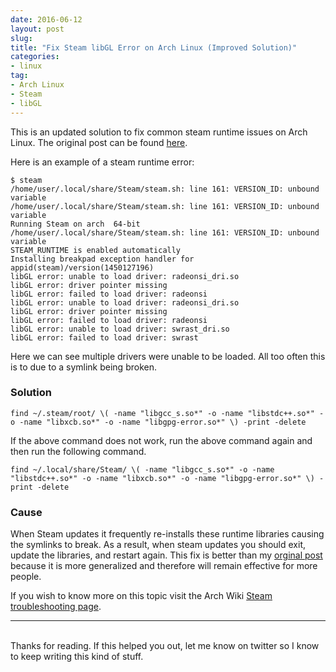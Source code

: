 ```yaml
---
date: 2016-06-12
layout: post
slug: 
title: "Fix Steam libGL Error on Arch Linux (Improved Solution)"
categories:
- linux
tag:
- Arch Linux
- Steam
- libGL
---
```


This is an updated solution to fix common steam runtime issues on Arch Linux. The original post can be found [here](http://elza.me/blog/2015/06/Steam/).

Here is an example of a steam runtime error:
~~~
$ steam
/home/user/.local/share/Steam/steam.sh: line 161: VERSION_ID: unbound variable
/home/user/.local/share/Steam/steam.sh: line 161: VERSION_ID: unbound variable
Running Steam on arch  64-bit
/home/user/.local/share/Steam/steam.sh: line 161: VERSION_ID: unbound variable
STEAM_RUNTIME is enabled automatically
Installing breakpad exception handler for appid(steam)/version(1450127196)
libGL error: unable to load driver: radeonsi_dri.so
libGL error: driver pointer missing
libGL error: failed to load driver: radeonsi
libGL error: unable to load driver: radeonsi_dri.so
libGL error: driver pointer missing
libGL error: failed to load driver: radeonsi
libGL error: unable to load driver: swrast_dri.so
libGL error: failed to load driver: swrast
~~~

Here we can see multiple drivers were unable to be loaded. All too often this is to due to a symlink being broken.

### Solution

~~~
find ~/.steam/root/ \( -name "libgcc_s.so*" -o -name "libstdc++.so*" -o -name "libxcb.so*" -o -name "libgpg-error.so*" \) -print -delete
~~~

If the above command does not work, run the above command again and then run the following command.

~~~
find ~/.local/share/Steam/ \( -name "libgcc_s.so*" -o -name "libstdc++.so*" -o -name "libxcb.so*" -o -name "libgpg-error.so*" \) -print -delete
~~~

### Cause

When Steam updates it frequently re-installs these runtime libraries causing the symlinks to break. As a result, when steam updates you should exit, update the libraries, and restart again. This fix is better than my [orginal post](http://elza.me/blog/2015/06/Steam/) because it is more generalized and therefore will remain effective for more people.

If you wish to know more on this topic visit the Arch Wiki [Steam troubleshooting page](https://wiki.archlinux.org/index.php/Steam/Troubleshooting).

---
<br>
Thanks for reading. If this helped you out, let me know on twitter so I know to keep writing this kind of stuff.
